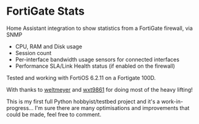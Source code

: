 # FortiGate Stats
Home Assistant integration to show statistics from a FortiGate firewall, via SNMP
- CPU, RAM and Disk usage
- Session count
- Per-interface bandwidth usage sensors for connected interfaces 
- Performance SLA/Link Health status (if enabled on the firewall)

Tested and working with FortiOS 6.2.11 on a Fortigate 100D.

With thanks to [weltmeyer](https://github.com/weltmeyer) and [wxt9861](https://github.com/wxt9861) for doing most of the heavy lifting!

This is my first full Python hobbyist/testbed project and it's a work-in-progress... I'm sure there are many optimisations and improvements that could be made, feel free to comment.
